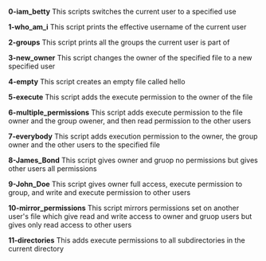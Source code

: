**0-iam_betty**
This scripts switches the current user to a specified use

**1-who_am_i**
This script prints the effective username of the current user

**2-groups**
This script prints all the groups the current user is part of

**3-new_owner**
This script changes the owner of the specified file to a new specified user

**4-empty**
This script creates an empty file called hello

**5-execute**
This script adds the execute permission to the owner of the file

**6-multiple_permissions**
This script adds execute permission to the file owner and the group owener, and then read permission to the other users

**7-everybody**
This script adds execution permission to the owner, the group owner and the other users to the specified file

**8-James_Bond**
This script gives owner and gruop no permissions but gives other users all permissions

**9-John_Doe**
This script gives owner full access, execute permission to group, and write and execute permission to other users

**10-mirror_permissions**
This script mirrors permissions set on another user's file which give  read and write access to owner and gruop users but gives only read access to other users

**11-directories**
This adds execute permissions to all subdirectories in the current directory


